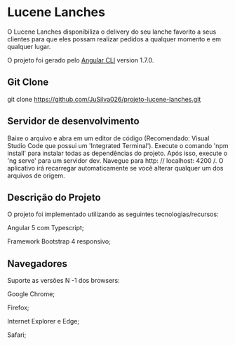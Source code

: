 # Lucene Lanches
O Lucene Lanches disponibiliza o delivery do seu lanche favorito a seus clientes para que eles possam realizar pedidos a qualquer momento e em qualquer lugar.

O projeto foi gerado pelo [Angular CLI](https://github.com/angular/angular-cli) version 1.7.0.

## Git Clone
git clone https://github.com/JuSilva026/projeto-lucene-lanches.git

## Servidor de desenvolvimento
Baixe o arquivo e abra em um editor de código (Recomendado: Visual Studio Code que possui um 'Integrated Terminal').
Execute o comando 'npm install' para instalar todas as dependências do projeto.
Após isso, execute o 'ng serve' para um servidor dev. 
Navegue para http: // localhost: 4200 /. 
O aplicativo irá recarregar automaticamente se você alterar qualquer um dos arquivos de origem.


## Descrição do Projeto

O projeto foi implementado utilizando as seguintes tecnologias/recursos:

Angular 5 com Typescript;

Framework Bootstrap 4 responsivo;

## Navegadores

Suporte as versões N -1 dos browsers: 

Google Chrome; 

Firefox; 

Internet Explorer e Edge;

Safari;

